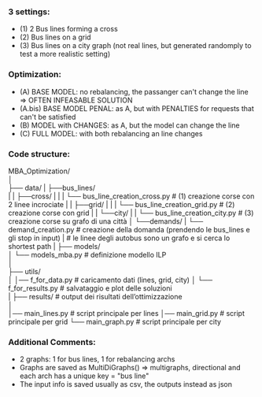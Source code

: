 ### 3 settings:
- (1) 2 Bus lines forming a cross
- (2) Bus lines on a grid
- (3) Bus lines on a city graph (not real lines, but generated randomply to test a more realistic setting)




### Optimization:
- (A) BASE MODEL: no rebalancing, the passanger can't change the line => OFTEN INFEASABLE SOLUTION
- (A.bis) BASE MODEL PENAL: as A, but with PENALTIES for requests that can't be satisfied
- (B) MODEL with CHANGES: as A, but the model can change the line
- (C) FULL MODEL: with both rebalancing an line changes




### Code structure:
MBA_Optimization/  
│  
├── data/
|   ├──bus_lines/  
|   |   ├──cross/
|   |   |   └── bus_line_creation_cross.py      # (1) creazione corse con 2 linee incrociate
|   |   ├──grid/
|   |   |   └── bus_line_creation_grid.py       # (2) creazione corse con grid
|   |   └──city/
|   |      └── bus_line_creation_city.py        # (3) creazione corse su grafo di una città
│   └──demands/
|       └── demand_creation.py  # creazione della domanda (prendendo le bus_lines e gli stop in input)
|                               # le linee degli autobus sono un grafo e si cerca lo shortest path
|
├── models/  
│   └── models_mba.py          # definizione modello ILP   
│  
├── utils/  
│   │── f_for_data.py      # caricamento dati  (lines,  grid,  city)
│   └── f_for_results.py   # salvataggio e plot delle soluzioni                      
|
├── results/                # output dei risultati dell’ottimizzazione  
│  
│── main_lines.py                # script principale per lines
│── main_grid.py                 # script principale per grid
└── main_graph.py                 # script principale per city      







### Additional Comments:
- 2 graphs: 1 for bus lines, 1 for rebalancing archs
- Graphs are saved as MultiDiGraphs() => multigraphs, directional and each arch has a unique key = "bus line" 
- The input info is saved usually as csv, the outputs instead as json


